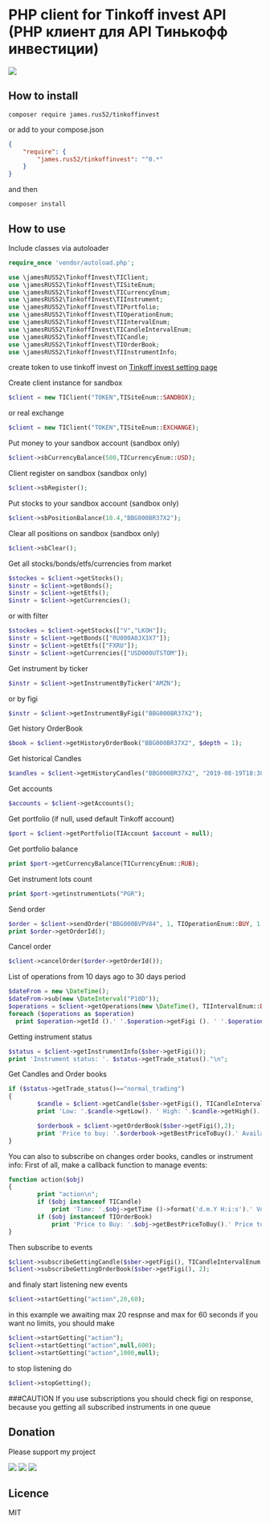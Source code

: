 # PHP client for Tinkoff invest API (PHP клиент для API Тинькофф инвестиции)

![](https://github.com/jamesRUS52/tinkoff-invest/workflows/Tests/badge.svg)

## How to install
```
composer require james.rus52/tinkoffinvest
```
or
add to your compose.json
```json
{
    "require": {
        "james.rus52/tinkoffinvest": "^0.*"
    }
}
```
and then
```
composer install
```
## How to use
Include classes via autoloader
```php
require_once 'vendor/autoload.php';

use \jamesRUS52\TinkoffInvest\TIClient;
use \jamesRUS52\TinkoffInvest\TISiteEnum;
use \jamesRUS52\TinkoffInvest\TICurrencyEnum;
use \jamesRUS52\TinkoffInvest\TIInstrument;
use \jamesRUS52\TinkoffInvest\TIPortfolio;
use \jamesRUS52\TinkoffInvest\TIOperationEnum;
use \jamesRUS52\TinkoffInvest\TIIntervalEnum;
use \jamesRUS52\TinkoffInvest\TICandleIntervalEnum;
use \jamesRUS52\TinkoffInvest\TICandle;
use \jamesRUS52\TinkoffInvest\TIOrderBook;
use \jamesRUS52\TinkoffInvest\TIInstrumentInfo;

```
create token to use tinkoff invest on [Tinkoff invest setting page](https://www.tinkoff.ru/invest/settings/)

Create client instance for sandbox 
```php
$client = new TIClient("TOKEN",TISiteEnum::SANDBOX);
```
or real exchange
```php
$client = new TIClient("TOKEN",TISiteEnum::EXCHANGE);
```
Put money to your sandbox account (sandbox only)
```php
$client->sbCurrencyBalance(500,TICurrencyEnum::USD);
```
Client register on sandbox (sandbox only)
```php
$client->sbRegister();
```
Put stocks to your sandbox account (sandbox only)
```php
$client->sbPositionBalance(10.4,"BBG000BR37X2");
```
Clear all positions on sandbox (sandbox only)
```php
$client->sbClear();
```
Get all stocks/bonds/etfs/currencies from market
```php
$stockes = $client->getStocks();
$instr = $client->getBonds();
$instr = $client->getEtfs();
$instr = $client->getCurrencies();
```
or with filter
```php
$stockes = $client->getStocks(["V","LKOH"]);
$instr = $client->getBonds(["RU000A0JX3X7"]);
$instr = $client->getEtfs(["FXRU"]);
$instr = $client->getCurrencies(["USD000UTSTOM"]);
```
Get instrument by ticker
```php
$instr = $client->getInstrumentByTicker("AMZN");
```
or by figi
```php
$instr = $client->getInstrumentByFigi("BBG000BR37X2");
```

Get history OrderBook
```php
$book = $client->getHistoryOrderBook("BBG000BR37X2", $depth = 1); 
```

Get historical Candles
```php
$candles = $client->getHistoryCandles("BBG000BR37X2", "2019-08-19T18:38:33.131642+03:00", "2019-08-29T18:38:33.131642+03:00", TIIntervalEnum::MIN15);
```

Get accounts
```php
$accounts = $client->getAccounts(); 
```

Get portfolio (if null, used default Tinkoff account) 
```php
$port = $client->getPortfolio(TIAccount $account = null);
```
Get portfolio balance
```php
print $port->getCurrencyBalance(TICurrencyEnum::RUB);
```
Get instrument lots count
```php
print $port->getinstrumentLots("PGR");
```
Send order
```php
$order = $client->sendOrder("BBG000BVPV84", 1, TIOperationEnum::BUY, 1.2);
print $order->getOrderId();
```
Cancel order
```php
$client->cancelOrder($order->getOrderId());
```
List of operations from 10 days ago to 30 days period
```php
$dateFrom = new \DateTime();
$dateFrom->sub(new \DateInterval("P10D"));
$operations = $client->getOperations(new \DateTime(), TIIntervalEnum::DAY30);
foreach ($operations as $operation)
  print $operation->getId ().' '.$operation->getFigi (). ' '.$operation->getPrice ().' '.$operation->getOperationType().' '.$operation->getDate()->format('d.m.Y H:i')."\n";

```
Getting instrument status
```php
$status = $client->getInstrumentInfo($sber->getFigi());
print 'Instrument status: '. $status->getTrade_status()."\n";
```

Get Candles and Order books
```php
if ($status->getTrade_status()=="normal_trading")
{
        $candle = $client->getCandle($sber->getFigi(), TICandleIntervalEnum::DAY);
        print 'Low: '.$candle->getLow(). ' High: '.$candle->getHigh().' Open: '.$candle->getOpen().' Close: '.$candle->getClose().' Volume: '.$candle->getVolume()."\n";

        $orderbook = $client->getOrderBook($sber->getFigi(),2);
        print 'Price to buy: '.$orderbook->getBestPriceToBuy().' Available lots: '.$orderbook->getBestPriceToBuyLotCount().' Price to Sell: '.$orderbook->getBestPriceToSell().' Available lots: '.$orderbook->getBestPriceToSellLotCount()."\n";
}
```

You can also to subscribe on changes order books, candles or instrument info:
First of all, make a callback function to manage events:
```php
function action($obj)
{
        print "action\n";
        if ($obj instanceof TICandle)
            print 'Time: '.$obj->getTime ()->format('d.m.Y H:i:s').' Volume: '.$obj->getVolume ()."\n";
        if ($obj instanceof TIOrderBook)
            print 'Price to Buy: '.$obj->getBestPriceToBuy().' Price to Sell: '.$obj->getBestPriceToSell()."\n";
}
```
Then subscribe to events
```php
$client->subscribeGettingCandle($sber->getFigi(), TICandleIntervalEnum::MIN1);
$client->subscribeGettingOrderBook($sber->getFigi(), 2);
```
and finaly start listening new events 
```php
$client->startGetting("action",20,60);
```
in this example we awaiting max 20 respnse and max for 60 seconds
if you want no limits, you should make
```php
$client->startGetting("action");
$client->startGetting("action",null,600);
$client->startGetting("action",1000,null);
```
to stop listening do
```php
$client->stopGetting();
```

###CAUTION
If you use subscriptions you should check figi on response, because you getting all subscribed instruments in one queue

## Donation
Please support my project

[![](https://img.shields.io/badge/Donate-PayPal-green)](https://www.paypal.com/cgi-bin/webscr?cmd=_s-xclick&hosted_button_id=4WEWSZPBUBSVJ&source=url)
[![](https://img.shields.io/badge/Donate-Yandex-green)](https://money.yandex.ru/quickpay/shop-widget?writer=seller&targets=Project%20support&targets-hint=&default-sum=100&button-text=14&payment-type-choice=on&mobile-payment-type-choice=on&hint=&successURL=&quickpay=shop&account=41001102505770)
[![](https://img.shields.io/badge/Donate-WebMoney-green)](https://funding.webmoney.ru/widgets/horizontal/f892576d-1ce5-4046-abd7-7c947a81b398?hs=1&bt=0&sum=100)

## Licence 
MIT
